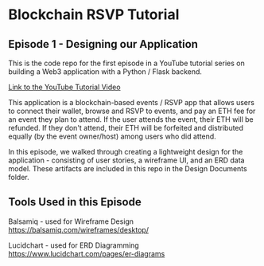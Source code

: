 # Blockchain RSVP Tutorial
## Episode 1 - Designing our Application

This is the code repo for the first episode in a YouTube tutorial series on building a Web3 application with a Python / Flask backend.

[Link to the YouTube Tutorial Video](https://youtu.be/paGD3GvvvIY)

This application is a blockchain-based events / RSVP app that allows users to connect their wallet, browse and RSVP to events, and pay an ETH fee for an event they plan to attend. If the user attends the event, their ETH will be refunded. If they don't attend, their ETH will be forfeited and distributed equally (by the event owner/host) among users who did attend.

In this episode, we walked through creating a lightweight design for the application - consisting of user stories, a wireframe UI,  and an ERD data model. These artifacts are included in this repo in the Design Documents folder.

## Tools Used in this Episode

Balsamiq - used for Wireframe Design
https://balsamiq.com/wireframes/desktop/

Lucidchart - used for ERD Diagramming
https://www.lucidchart.com/pages/er-diagrams

